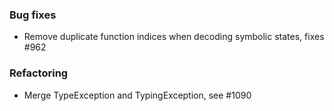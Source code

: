 <!-- NOTE:
     Release notes for unreleased changes go here, following this format:

        ### Features

         * Change description, see #123

        ### Bug fixes

         * Some bug fix, see #124

     DO NOT LEAVE A BLANK LINE BELOW THIS PREAMBLE -->
### Bug fixes

* Remove duplicate function indices when decoding symbolic states, fixes #962

### Refactoring

* Merge TypeException and TypingException, see #1090
